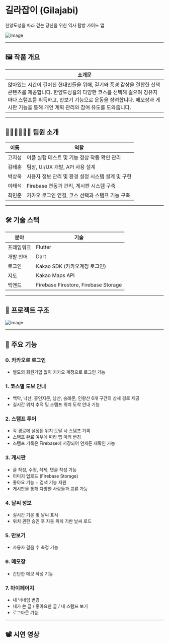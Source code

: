 # 길라잡이 (Gilajabi)

한양도성을 따라 걷는 당신을 위한 역사 탐방 가이드 앱

![Image](https://github.com/user-attachments/assets/f2b9db9e-1a74-4085-a1de-f0acd2ed9d24)

---

## 🖼️ 작품 개요
| 소개문 |
|------|
| 앉아있는 시간이 길어진 현대인들을 위해, 걷기와 풍경 감상을 결합한 산책 콘텐츠를 제공합니다. 한양도성길의 다양한 코스를 선택해 걸으며 경유지마다 스탬프를 획득하고, 만보기 기능으로 운동을 장려합니다. 메모장과 게시판 기능을 통해 개인 계획 관리와 참여 유도를 도와줍니다. |

---

## 🧑🏼‍🧒🏻‍🧒🏼 팀원 소개

| 이름 | 역할 |
|------|------|
| 고지성 | 어플 실행 테스트 및 기능 정상 작동 확인 관리 |
| 김태훈 | 팀장, UI/UX 개발, API 사용 설계 |
| 박상욱 | 사용자 정보 관리 및 환경 설정 시스템 설계 및 구현 |
| 이태석 | Firebase 연동과 관리, 게시판 시스템 구축 |
| 최민준 | 카카오 로그인 연결, 코스 선택과 스탬프 기능 구축 |

---

## 🛠 기술 스택

| 분야 | 기술 |
|------|------|
| 프레임워크 | Flutter |
| 개발 언어 | Dart |
| 로그인 | Kakao SDK (카카오계정 로그인) |
| 지도 | Kakao Maps API |
| 백엔드 | Firebase Firestore, Firebase Storage |

---

## 📂 프로젝트 구조

![Image](https://github.com/user-attachments/assets/1f932dc7-3e86-4226-9f28-eb58bb08d956)

---

## 📱 주요 기능

### 0. 카카오로 로그인
- 별도의 회원가입 없이 카카오 계정으로 로그인 가능

### 1. 코스별 도보 안내
- 백악, 낙산, 흥인지문, 남산, 숭례문, 인왕산 6개 구간의 상세 경로 제공
- 실시간 위치 추적 및 스탬프 위치 도착 안내 기능

### 2. 스탬프 투어
- 각 경로에 설정된 위치 도달 시 스탬프 기록
- 스탬프 완료 여부에 따라 맵 마커 변경
- 스탬프 기록은 Firebase에 저장되어 언제든 재확인 가능

### 3. 게시판
- 글 작성, 수정, 삭제, 댓글 작성 가능
- 이미지 업로드 (Firebase Storage)
- 좋아요 기능 + 검색 기능 지원
- 게시판을 통해 다양한 사람들과 교류 가능

### 4. 날씨 정보
- 실시간 기온 및 날씨 표시
- 위치 권한 승인 후 자동 위치 기반 날씨 로드

### 5. 만보기
- 사용자 걸음 수 측정 기능

### 6. 메모장
- 간단한 메모 작성 기능

### 7. 마이페이지
- 내 닉네임 변경
- 내가 쓴 글 / 좋아요한 글 / 내 스탬프 보기
- 로그아웃 기능

---

## 📽️ 시연 영상
